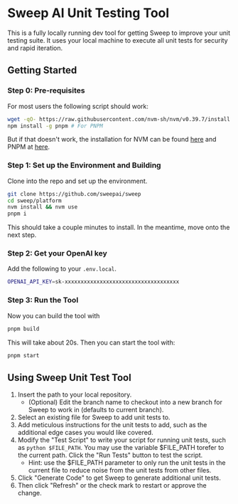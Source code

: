 # Sweep AI Unit Testing Tool

This is a fully locally running dev tool for getting Sweep to improve your unit testing suite. It uses your local machine to execute all unit tests for security and rapid iteration.

## Getting Started

### Step 0: Pre-requisites

For most users the following script should work:

```sh
wget -qO- https://raw.githubusercontent.com/nvm-sh/nvm/v0.39.7/install.sh | bash # For NVM
npm install -g pnpm # For PNPM
```

But if that doesn't work, the installation for NVM can be found [here](https://github.com/nvm-sh/nvm?tab=readme-ov-file#install--update-script) and PNPM at [here](https://pnpm.io/installation#using-npm).

### Step 1: Set up the Environment and Building

Clone into the repo and set up the environment.

```sh
git clone https://github.com/sweepai/sweep
cd sweep/platform
nvm install && nvm use
pnpm i
```

This should take a couple minutes to install. In the meantime, move onto the next step.

### Step 2: Get your OpenAI key

Add the following to your `.env.local`.

```sh
OPENAI_API_KEY=sk-xxxxxxxxxxxxxxxxxxxxxxxxxxxxxxxxxxxx
```

### Step 3: Run the Tool

Now you can build the tool with 

```sh
pnpm build
```

This will take about 20s. Then you can start the tool with:

```sh
pnpm start
```

## Using Sweep Unit Test Tool

1. Insert the path to your local repository.
    - (Optional) Edit the branch name to checkout into a new branch for Sweep to work in (defaults to current branch).
2. Select an existing file for Sweep to add unit tests to.
3. Add meticulous instructions for the unit tests to add, such as the additional edge cases you would like covered.
4. Modify the "Test Script" to write your script for running unit tests, such as `python $FILE_PATH`. You may use the variable $FILE_PATH torefer to the current path. Click the "Run Tests" button to test the script.
    - Hint: use the $FILE_PATH parameter to only run the unit tests in the current file to reduce noise from the unit tests from other files.
5. Click "Generate Code" to get Sweep to generate additional unit tests.
6. Then click "Refresh" or the check mark to restart or approve the change.

